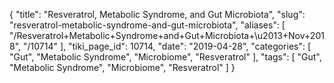 {
    "title": "Resveratrol, Metabolic Syndrome, and Gut Microbiota",
    "slug": "resveratrol-metabolic-syndrome-and-gut-microbiota",
    "aliases": [
        "/Resveratrol+Metabolic+Syndrome+and+Gut+Microbiota+\u2013+Nov+2018",
        "/10714"
    ],
    "tiki_page_id": 10714,
    "date": "2019-04-28",
    "categories": [
        "Gut",
        "Metabolic Syndrome",
        "Microbiome",
        "Resveratrol"
    ],
    "tags": [
        "Gut",
        "Metabolic Syndrome",
        "Microbiome",
        "Resveratrol"
    ]
}